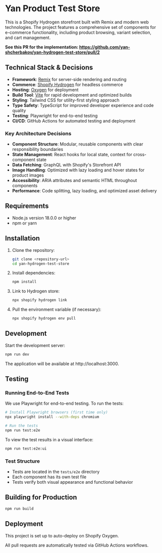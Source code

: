# Yan Product Test Store

This is a Shopify Hydrogen storefront built with Remix and modern web technologies. The project features a comprehensive set of components for e-commerce functionality, including product browsing, variant selection, and cart management.

**See this PR for the implementation: https://github.com/yan-shcherbakov/yan-hydrogen-test-store/pull/2**

## Technical Stack & Decisions

- **Framework**: [Remix](https://remix.run/) for server-side rendering and routing
- **Commerce**: [Shopify Hydrogen](https://shopify.dev/custom-storefronts/hydrogen) for headless commerce
- **Hosting**: [Oxygen](https://shopify.dev/custom-storefronts/oxygen) for deployment
- **Build Tool**: [Vite](https://vitejs.dev/) for rapid development and optimized builds
- **Styling**: Tailwind CSS for utility-first styling approach
- **Type Safety**: TypeScript for improved developer experience and code quality
- **Testing**: Playwright for end-to-end testing
- **CI/CD**: GitHub Actions for automated testing and deployment

### Key Architecture Decisions

- **Component Structure**: Modular, reusable components with clear responsibility boundaries
- **State Management**: React hooks for local state, context for cross-component state
- **Data Fetching**: GraphQL with Shopify's Storefront API
- **Image Handling**: Optimized with lazy loading and hover states for product images
- **Accessibility**: ARIA attributes and semantic HTML throughout components
- **Performance**: Code splitting, lazy loading, and optimized asset delivery

## Requirements

- Node.js version 18.0.0 or higher
- npm or yarn

## Installation

1. Clone the repository:
   ```bash
   git clone <repository-url>
   cd yan-hydrogen-test-store
   ```

2. Install dependencies:
   ```bash
   npm install
   ```
3. Link to Hydrogen store:
   ```bash
   npx shopify hydrogen link
   ```

3. Pull the environment variable (if necessary):
   ```bash
   npx shopify hydrogen env pull
   ```

## Development

Start the development server:
```bash
npm run dev
```

The application will be available at http://localhost:3000.

## Testing

### Running End-to-End Tests

We use Playwright for end-to-end testing. To run the tests:

```bash
# Install Playwright browsers (first time only)
npx playwright install --with-deps chromium

# Run the tests
npm run test:e2e
```

To view the test results in a visual interface:
```bash
npm run test:e2e:ui
```

### Test Structure

- Tests are located in the `tests/e2e` directory
- Each component has its own test file
- Tests verify both visual appearance and functional behavior

## Building for Production

```bash
npm run build
```

## Deployment

This project is set up to auto-deploy on Shopify Oxygen.


All pull requests are automatically tested via GitHub Actions workflows.
